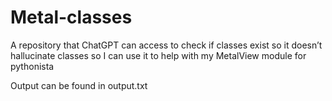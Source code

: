# Metal-classes
A repository that ChatGPT can access to check if classes exist so it doesn’t hallucinate classes so I can use it to help with my MetalView module for pythonista

Output can be found in output.txt
